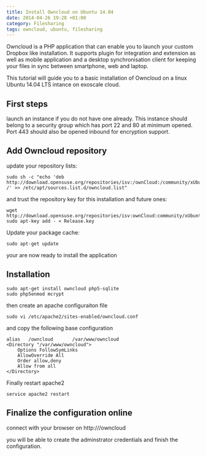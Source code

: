 ```yaml
---
title: Install Owncloud on Ubuntu 14.04
date: 2014-04-26 19:28 +01:00
category: Filesharing
tags: owncloud, ubuntu, filesharing
---
```


Owncloud is a PHP application that can enable you to launch 
your custom Dropbox like installation. It supports plugin for 
integration and extension as well as mobile application
and a desktop synchronisation client for keeping your
files in sync between smartphone, web and laptop.

This tutorial will guide you to a basic installation
of Owncloud on a linux Ubuntu 14.04 LTS intance on exoscale
cloud.

## First steps

launch an instance if you do not have one already. This instance 
should belong to a security group which has port 22 and 80 at minimum
opened. Port 443 should also be opened inbound for encryption support.

## Add Owncloud repository

update your repository lists:

    sudo sh -c "echo 'deb http://download.opensuse.org/repositories/isv:/ownCloud:/community/xUbuntu_14.04/ /' >> /etc/apt/sources.list.d/owncloud.list"

and trust the repository key for this installation and future ones:

    wget http://download.opensuse.org/repositories/isv:ownCloud:community/xUbuntu_14.04/Release.key
    sudo apt-key add - < Release.key 

Update your package cache:

    sudo apt-get update

your are now ready to install the application

## Installation

    sudo apt-get install owncloud php5-sqlite
    sudo php5enmod mcrypt

then create an apache configuraiton file

    sudo vi /etc/apache2/sites-enabled/owncloud.conf

and copy the following base configuration

    alias   /owncloud       /var/www/owncloud
    <Directory "/var/www/owncloud">
        Options FollowSymLinks
        AllowOverride All
        Order allow,deny
        Allow from all
    </Directory>

Finally restart apache2

    service apache2 restart

## Finalize the configuration online

connect with your browser on http://<instance IP>/owncloud

you will be able to create the adminstrator credentials and
finish the configuration.



